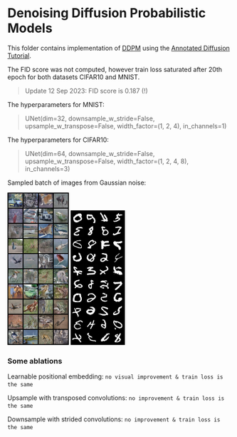 # Denoising Diffusion Probabilistic Models

This folder contains implementation of [DDPM](https://arxiv.org/abs/2006.11239) using the [Annotated Diffusion Tutorial](https://huggingface.co/blog/annotated-diffusion).

The FID score was not computed, however train loss saturated after 20th epoch for both datasets CIFAR10 and MNIST.

> Update 12 Sep 2023: FID score is 0.187 (!)

The hyperparameters for MNIST:
> UNet(dim=32, downsample_w_stride=False, upsample_w_transpose=False, width_factor=(1, 2, 4), in_channels=1)

The hyperparameters for CIFAR10:
> UNet(dim=64, downsample_w_stride=False, upsample_w_transpose=False, width_factor=(1, 2, 4, 8), in_channels=3)

Sampled batch of images from Gaussian noise:

![CIFAR10](examples/pure_noise_50297_22cb4ba28f8920b51707.png)
![MNIS](examples/pure_noise_60297_4f48cbc1074e0d1eda8a.png)

### Some ablations

Learnable positional embedding: `no visual improvement & train loss is the same`

Upsample with transposed convolutions: `no improvement & train loss is the same`

Downsample with strided convolutions: `no improvement & train loss is the same`